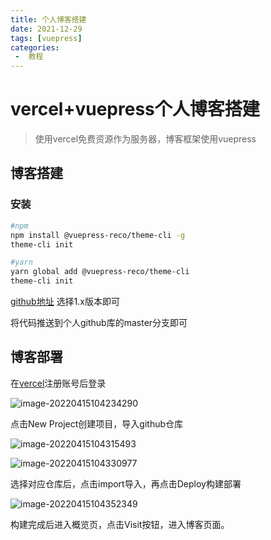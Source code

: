 ```yaml
---
title: 个人博客搭建
date: 2021-12-29
tags: [vuepress]
categories:
 -  教程
---
```


# vercel+vuepress个人博客搭建

> 使用vercel免费资源作为服务器，博客框架使用vuepress

## 博客搭建

### 安装

```bash
#npm
npm install @vuepress-reco/theme-cli -g
theme-cli init

#yarn
yarn global add @vuepress-reco/theme-cli
theme-cli init
```

[github地址](https://github.com/vuepress-reco/vuepress-theme-reco-demo) 选择1.x版本即可

将代码推送到个人github库的master分支即可

## 博客部署

在[vercel](https://vercel.com)注册账号后登录

![image-20220415104234290](https://cdn.jsdelivr.net/gh/jin-dian/image/blog/image-20220415104234290.png)

点击New Project创建项目，导入github仓库

![image-20220415104315493](https://cdn.jsdelivr.net/gh/jin-dian/image/blog/image-20220415104315493.png)

![image-20220415104330977](https://cdn.jsdelivr.net/gh/jin-dian/image/blog/image-20220415104330977.png)

选择对应仓库后，点击import导入，再点击Deploy构建部署

![image-20220415104352349](https://cdn.jsdelivr.net/gh/jin-dian/image/blog/image-20220415104352349.png)

构建完成后进入概览页，点击Visit按钮，进入博客页面。

